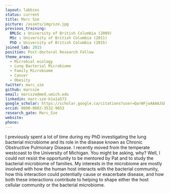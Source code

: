 ```yaml
---
layout: labbies
status: current
title: Marc Sze
picture: /assets/img/sze.jpg
previous_training:
  BMLSc : University of British Columbia (2009)
  MSc : University of British Columbia (2011)
  PhD : University of British Columbia (2015)
joined_lab: 2015
position: Post-doctoral Research Fellow
theme_areas:
  - Microbial ecology
  - Lung Bacterial Microbiome
  - Family Microbiome
  - Cancer
  - Obesity
twitter: marc_sze
github: marcsze
email: marcsze@med.umich.edu
linkedin: marc-sze-b1a1a573
google_scholar: https://scholar.google.ca/citations?user=QarWFjoAAAAJ&hl=en
orcid: 0000-0002-3532-9653
research_gate: Marc_Sze
website:
phone:
---
```

I previously spent a lot of time during my PhD investigating the lung bacterial microbiome and its role in the disease known as Chronic Obstructive Pulmonary Disease. I recently moved from the temperate westcoast to the University of Michigan.  You might be asking, why? Well, I could not resist the opportunity to be mentored by Pat and to study the bacterial microbiome of families. My interests in the microbiome are mostly involved with how the human host interacts with the bacterial community, how this interaction could potentially cause or exacerbate disease, and how both these interactions contribute to helping to shape either the host cellular community or the bacterial microbiome.   
